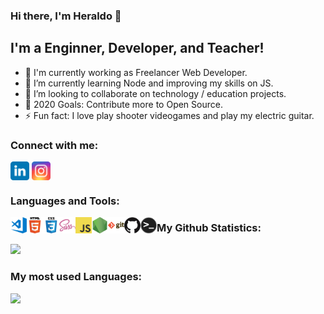 ### Hi there, I'm Heraldo 👋

## I'm a Enginner, Developer, and Teacher!

- 🔭 I'm currently working as Freelancer Web Developer.
- 🌱 I’m currently learning Node and improving my skills on JS.
- 👯 I’m looking to collaborate on technology / education projects.
- 🥅 2020 Goals: Contribute more to Open Source.
- ⚡ Fun fact: I love play shooter videogames and play my electric guitar.

### Connect with me:

<p align="left">
  <a href="https://www.linkedin.com/in/heraldo-fortuna/" target="blank"><img align="center" src="assets/linkedin.svg" alt="Linkedin of Heraldo Fortuna" height="30" width="30" /></a>
  <a href="https://www.instagram.com/fortunaheraldo/" target="blank"><img align="center" src="assets/instagram.svg" alt="Instagram of Heraldo Fortuna" height="30" width="30" /></a>
</p>

### Languages and Tools:

<img align="left" alt="Visual Studio Code" width="26px" src="https://raw.githubusercontent.com/github/explore/80688e429a7d4ef2fca1e82350fe8e3517d3494d/topics/visual-studio-code/visual-studio-code.png" />
<img align="left" alt="HTML5" width="26px" src="https://raw.githubusercontent.com/github/explore/80688e429a7d4ef2fca1e82350fe8e3517d3494d/topics/html/html.png" />
<img align="left" alt="CSS3" width="26px" src="https://raw.githubusercontent.com/github/explore/80688e429a7d4ef2fca1e82350fe8e3517d3494d/topics/css/css.png" />
<img align="left" alt="Sass" width="26px" src="https://raw.githubusercontent.com/github/explore/80688e429a7d4ef2fca1e82350fe8e3517d3494d/topics/sass/sass.png" />
<img align="left" alt="JavaScript" width="26px" src="https://raw.githubusercontent.com/github/explore/80688e429a7d4ef2fca1e82350fe8e3517d3494d/topics/javascript/javascript.png" />
<img align="left" alt="Node.js" width="26px" src="https://raw.githubusercontent.com/github/explore/80688e429a7d4ef2fca1e82350fe8e3517d3494d/topics/nodejs/nodejs.png" />
<img align="left" alt="Git" width="26px" src="https://raw.githubusercontent.com/github/explore/80688e429a7d4ef2fca1e82350fe8e3517d3494d/topics/git/git.png" />
<img align="left" alt="GitHub" width="26px" src="https://raw.githubusercontent.com/github/explore/78df643247d429f6cc873026c0622819ad797942/topics/github/github.png" />
<img align="left" alt="Terminal" width="26px" src="https://raw.githubusercontent.com/github/explore/80688e429a7d4ef2fca1e82350fe8e3517d3494d/topics/terminal/terminal.png" />

### My Github Statistics:

<img height="180em" src="https://github-readme-stats.vercel.app/api?username=heraldofortuna&show_icons=true&hide_border=true" />

### My most used Languages:

<img height="180em" src="https://github-readme-stats.vercel.app/api/top-langs/?username=heraldofortuna&exclude_repo=KNN-Image-Classification&show_icons=true&hide_border=true&layout=compact&langs_count=8"/>
